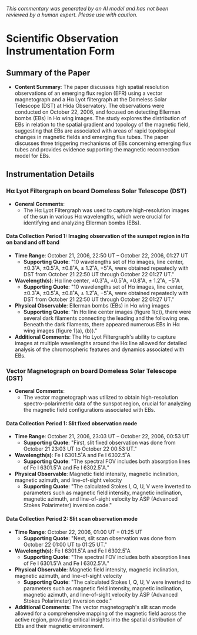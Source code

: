 _This commentary was generated by an AI model and has not been reviewed by a human expert. Please use with caution._

# Scientific Observation Instrumentation Form

## Summary of the Paper
- **Content Summary**: The paper discusses high spatial resolution observations of an emerging flux region (EFR) using a vector magnetograph and a Hα Lyot filtergraph at the Domeless Solar Telescope (DST) at Hida Observatory. The observations were conducted on October 22, 2006, and focused on detecting Ellerman bombs (EBs) in Hα wing images. The study explores the distribution of EBs in relation to the spatial gradient and topology of the magnetic field, suggesting that EBs are associated with areas of rapid topological changes in magnetic fields and emerging flux tubes. The paper discusses three triggering mechanisms of EBs concerning emerging flux tubes and provides evidence supporting the magnetic reconnection model for EBs.

## Instrumentation Details

### Hα Lyot Filtergraph on board Domeless Solar Telescope (DST)
- **General Comments**:
   - The Hα Lyot Filtergraph was used to capture high-resolution images of the sun in various Hα wavelengths, which were crucial for identifying and analyzing Ellerman bombs (EBs).

#### Data Collection Period 1: Imaging observation of the sunspot region in Hα on band and off band
- **Time Range**: October 21, 2006, 22:50 UT – October 22, 2006, 01:27 UT
   - **Supporting Quote**: "10 wavelengths set of Hα images, line center, ±0.3˚A, ±0.5˚A, ±0.8˚A, ± 1.2˚A, −5˚A, were obtained repeatedly with DST from October 21 22:50 UT through October 22 01:27 UT."
- **Wavelength(s)**: Hα line center, ±0.3˚A, ±0.5˚A, ±0.8˚A, ± 1.2˚A, −5˚A
   - **Supporting Quote**: "10 wavelengths set of Hα images, line center, ±0.3˚A, ±0.5˚A, ±0.8˚A, ± 1.2˚A, −5˚A, were obtained repeatedly with DST from October 21 22:50 UT through October 22 01:27 UT."
- **Physical Observable**: Ellerman bombs (EBs) in Hα wing images
   - **Supporting Quote**: "In Hα line center images (figure 1(c)), there were several dark filaments connecting the leading and the following one. Beneath the dark filaments, there appeared numerous EBs in Hα wing images (figure 1(a), (b))."
- **Additional Comments**: The Hα Lyot Filtergraph's ability to capture images at multiple wavelengths around the Hα line allowed for detailed analysis of the chromospheric features and dynamics associated with EBs.

### Vector Magnetograph on board Domeless Solar Telescope (DST)
- **General Comments**:
   - The vector magnetograph was utilized to obtain high-resolution spectro-polarimetric data of the sunspot region, crucial for analyzing the magnetic field configurations associated with EBs.

#### Data Collection Period 1: Slit fixed observation mode
- **Time Range**: October 21, 2006, 23:03 UT – October 22, 2006, 00:53 UT
   - **Supporting Quote**: "First, slit fixed observation was done from October 21 23:03 UT to October 22 00:53 UT."
- **Wavelength(s)**: Fe I 6301.5˚A and Fe I 6302.5˚A
   - **Supporting Quote**: "The spectral FOV includes both absorption lines of Fe I 6301.5˚A and Fe I 6302.5˚A."
- **Physical Observable**: Magnetic field intensity, magnetic inclination, magnetic azimuth, and line-of-sight velocity
   - **Supporting Quote**: "The calculated Stokes I, Q, U, V were inverted to parameters such as magnetic field intensity, magnetic inclination, magnetic azimuth, and line-of-sight velocity by ASP (Advanced Stokes Polarimeter) inversion code."

#### Data Collection Period 2: Slit scan observation mode
- **Time Range**: October 22, 2006, 01:00 UT – 01:25 UT
   - **Supporting Quote**: "Next, slit scan observation was done from October 22 01:00 UT to 01:25 UT."
- **Wavelength(s)**: Fe I 6301.5˚A and Fe I 6302.5˚A
   - **Supporting Quote**: "The spectral FOV includes both absorption lines of Fe I 6301.5˚A and Fe I 6302.5˚A."
- **Physical Observable**: Magnetic field intensity, magnetic inclination, magnetic azimuth, and line-of-sight velocity
   - **Supporting Quote**: "The calculated Stokes I, Q, U, V were inverted to parameters such as magnetic field intensity, magnetic inclination, magnetic azimuth, and line-of-sight velocity by ASP (Advanced Stokes Polarimeter) inversion code."
- **Additional Comments**: The vector magnetograph's slit scan mode allowed for a comprehensive mapping of the magnetic field across the active region, providing critical insights into the spatial distribution of EBs and their magnetic environment.
